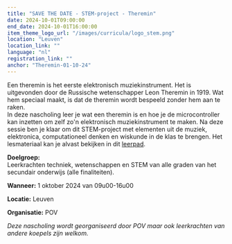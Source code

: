 ```yaml
---
title: "SAVE THE DATE - STEM-project - Theremin"
date: 2024-10-01T09:00:00
end_date: 2024-10-01T16:00:00
item_theme_logo_url: "/images/curricula/logo_stem.png"
location: "Leuven"
location_link: ""
language: "nl"
registration_link: ""
anchor: "Theremin-01-10-24"
---
```

Een theremin is het eerste elektronisch muziekinstrument. Het is uitgevonden door de Russische wetenschapper Leon Theremin in 1919. Wat hem speciaal maakt, is dat de theremin wordt bespeeld zonder hem aan te raken.<br>
In deze nascholing leer je wat een theremin is en hoe je de microcontroller kan inzetten om zelf zo'n elektronisch muziekinstrument te maken.
Na deze sessie ben je klaar om dit STEM-project met elementen uit de muziek, elektronica, computationeel denken en wiskunde in de klas te brengen.
Het lesmateriaal kan je alvast bekijken in 
dit [leerpad](https://dwengo.org/learning-path.html?hruid=pc_theremin&language=nl&te=true&source_page=%2Fphysical_computing%2F&source_title=%20Physical%20computing#pc_theremin;nl;3).

**Doelgroep:**<br>
Leerkrachten techniek, wetenschappen en STEM van alle graden van het secundair onderwijs (alle finaliteiten). 

**Wanneer:** 1 oktober 2024 van 09u00-16u00<br>

**Locatie:** Leuven

**Organisatie:** POV

*Deze nascholing wordt georganiseerd door POV maar ook leerkrachten van andere koepels zijn welkom.*
